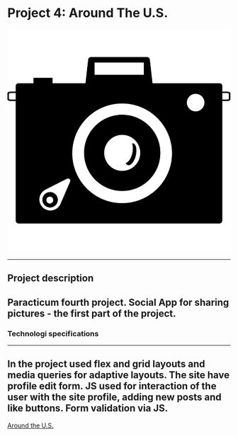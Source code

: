 # Project 4: Around The U.S.

![Page Logo](images/icon.svg) 

***

## Project description

Paracticum fourth project. Social App for sharing pictures - the first part of the project.
---

###  Technologi specifications
---

In the project used flex and grid layouts and media queries for adaptive layouts.
The site have profile edit form. JS used for interaction of the user with the site profile, adding new posts and like buttons.
Form validation via JS.
---

[Around the U.S.](https://arrakturil.github.io/Around-the-U.S./)
